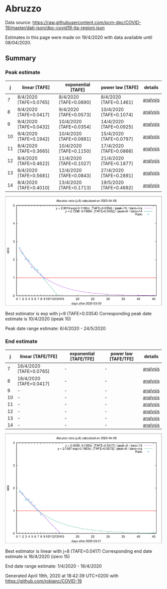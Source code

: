# Abruzzo


Data source: https://raw.githubusercontent.com/pcm-dpc/COVID-19/master/dati-json/dpc-covid19-ita-regioni.json

Estimates in this page were made on 19/4/2020 with data available until 08/04/2020.


## Summary 

### Peak estimate 
|j|linear [TAFE]|exponential [TAFE]|power law [TAFE]|details|
|---|----|-----------|---------|-------|
|7|8/4/2020 [TAFE=0.0765]|8/4/2020 [TAFE=0.0890]|8/4/2020 [TAFE=0.1461]|[analysis](COVID-19_abruzzo_j7_2020-04-08.md)|
|8|9/4/2020 [TAFE=0.0417]|9/4/2020 [TAFE=0.0573]|10/4/2020 [TAFE=0.1074]|[analysis](COVID-19_abruzzo_j8_2020-04-08.md)|
|9|9/4/2020 [TAFE=0.0432]|10/4/2020 [TAFE=0.0354]|14/4/2020 [TAFE=0.0925]|[analysis](COVID-19_abruzzo_j9_2020-04-08.md)|
|10|9/4/2020 [TAFE=0.1942]|10/4/2020 [TAFE=0.0881]|15/4/2020 [TAFE=0.0797]|[analysis](COVID-19_abruzzo_j10_2020-04-08.md)|
|11|8/4/2020 [TAFE=0.3665]|10/4/2020 [TAFE=0.1150]|17/4/2020 [TAFE=0.0866]|[analysis](COVID-19_abruzzo_j11_2020-04-08.md)|
|12|8/4/2020 [TAFE=0.4622]|11/4/2020 [TAFE=0.1027]|21/4/2020 [TAFE=0.1877]|[analysis](COVID-19_abruzzo_j12_2020-04-08.md)|
|13|8/4/2020 [TAFE=0.5681]|12/4/2020 [TAFE=0.0843]|27/4/2020 [TAFE=0.2891]|[analysis](COVID-19_abruzzo_j13_2020-04-08.md)|
|14|8/4/2020 [TAFE=0.4010]|13/4/2020 [TAFE=0.1713]|19/5/2020 [TAFE=0.4692]|[analysis](COVID-19_abruzzo_j14_2020-04-08.md)|

![best peak estimate](COVID-19_abruzzo_j9_2020-04-08.png)

Best estimator is exp with j=9 (TAFE=0.0354)
Corresponding peak date estimate is 10/4/2020 (ipeak 10)


Peak date range estimate: 6/4/2020 - 24/5/2020

### End estimate 
|j|linear [TAFE/TFE]|exponential [TAFE/TFE]|power law [TAFE/TFE]|details|
|---|----|-----------|---------|-------|
|7|16/4/2020 [TAFE=0.0765]|-|-|[analysis](COVID-19_abruzzo_j7_2020-04-08.md)|
|8|16/4/2020 [TAFE=0.0417]|-|-|[analysis](COVID-19_abruzzo_j8_2020-04-08.md)|
|9|-|-|-|[analysis](COVID-19_abruzzo_j9_2020-04-08.md)|
|10|-|-|-|[analysis](COVID-19_abruzzo_j10_2020-04-08.md)|
|11|-|-|-|[analysis](COVID-19_abruzzo_j11_2020-04-08.md)|
|12|-|-|-|[analysis](COVID-19_abruzzo_j12_2020-04-08.md)|
|13|-|-|-|[analysis](COVID-19_abruzzo_j13_2020-04-08.md)|
|14|-|-|-|[analysis](COVID-19_abruzzo_j14_2020-04-08.md)|

![best zero estimate](COVID-19_abruzzo_j8_2020-04-08.png)

Best estimator is linear with j=8 (TAFE=0.0417)
Corresponding end date estimate is 16/4/2020 (izero 15)


End date range estimate: 1/4/2020 - 16/4/2020

Generated April 19th, 2020 at 18:42:39 UTC+0200 with https://github.com/robianc/COVID-19
